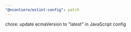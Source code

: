 ```yaml
---
"@ncontiero/eslint-config": patch
---
```


chore: update ecmaVersion to "latest" in JavaScript config
